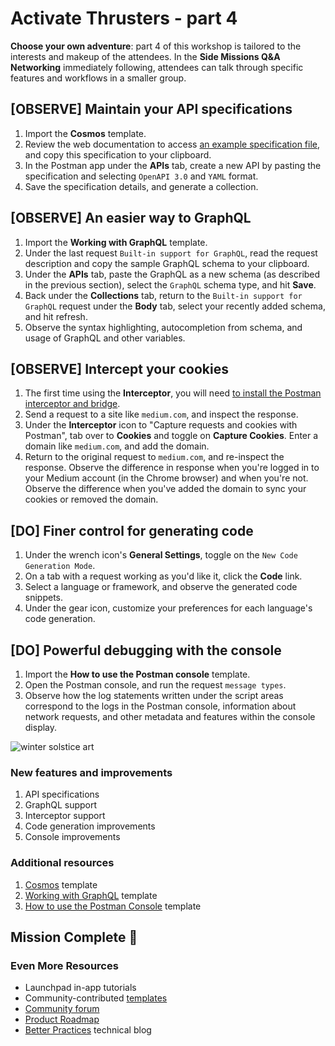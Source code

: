 # Activate Thrusters - part 4

**Choose your own adventure**: part 4 of this workshop is tailored to the interests and makeup of the attendees. In the **Side Missions Q&A Networking** immediately following, attendees can talk through specific features and workflows in a smaller group.

## [OBSERVE] Maintain your **API specifications**

1. Import the **Cosmos** template.
1. Review the web documentation to access [an example specification file](https://github.com/postmanlabs/spectral-postman/blob/master/cosmos.yaml), and copy this specification to your clipboard.
1. In the Postman app under the **APIs** tab, create a new API by pasting the specification and selecting `OpenAPI 3.0` and `YAML` format.
1. Save the specification details, and generate a collection.

## [OBSERVE] An easier way to **GraphQL**

1. Import the **Working with GraphQL** template.
1. Under the last request `Built-in support for GraphQL`, read the request description and copy the sample GraphQL schema to your clipboard.
1. Under the **APIs** tab, paste the GraphQL as a new schema (as described in the previous section), select the `GraphQL` schema type, and hit **Save**.
1. Back under the **Collections** tab, return to the `Built-in support for GraphQL` request under the **Body** tab, select your recently added schema, and hit refresh.
1. Observe the syntax highlighting, autocompletion from schema, and usage of GraphQL and other variables.

## [OBSERVE] **Intercept** your cookies

1. The first time using the **Interceptor**, you will need [to install the Postman interceptor and bridge](https://learning.postman.com/docs/postman/sending-api-requests/interceptor/#installing-interceptor).
1. Send a request to a site like `medium.com`, and inspect the response.
1. Under the **Interceptor** icon to "Capture requests and cookies with Postman", tab over to **Cookies** and toggle on **Capture Cookies**. Enter a domain like `medium.com`, and add the domain.
1. Return to the original request to `medium.com`, and re-inspect the response. Observe the difference in response when you're logged in to your Medium account (in the Chrome browser) and when you're not. Observe the difference when you've added the domain to sync your cookies or removed the domain.

## [DO] Finer control for **generating code**

1. Under the wrench icon's **General Settings**, toggle on the `New Code Generation Mode`.
1. On a tab with a request working as you'd like it, click the **Code** link.
1. Select a language or framework, and observe the generated code snippets.
1. Under the gear icon, customize your preferences for each language's code generation.

## [DO] Powerful debugging with the **console**

1. Import the **How to use the Postman console** template.
1. Open the Postman console, and run the request `message types`.
1. Observe how the log statements written under the script areas correspond to the logs in the Postman console, information about network requests, and other metadata and features within the console display.

![[winter solstice art](https://apod.nasa.gov/apod/image/1712/WinterSolsticeMW_Seip.jpg)](https://apod.nasa.gov/apod/image/1712/WinterSolsticeMW_Seip.jpg)

### New features and improvements

1. API specifications
1. GraphQL support
1. Interceptor support
1. Code generation improvements
1. Console improvements

### Additional resources

1. [Cosmos](https://explore.postman.com/templates/4341/cosmos) template
1. [Working with GraphQL](https://explore.postman.com/templates/1692/working-with-graphql) template
1. [How to use the Postman Console](https://explore.postman.com/templates/4573/how-to-use-the-postman-console) template

## Mission Complete 🚀

### Even More Resources

- Launchpad in-app tutorials
- Community-contributed [templates](https://learning.getpostman.com/docs/postman_for_publishers/postman_templates/add_templates)
- [Community forum](https://community.getpostman.com/)
- [Product Roadmap](https://trello.com/b/4N7PnHAz/postman-roadmap-for-developers)
- [Better Practices](https://medium.com/better-practices) technical blog
